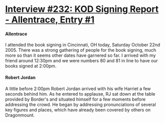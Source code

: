 # [Interview #232: KOD Signing Report - Allentrace, Entry #1](https://www.theoryland.com/intvmain.php?i=232#1)

#### Allentrace

I attended the book signing in Cincinnati, OH today, Saturday October 22nd 2005. There was a strong gathering of people for the book signing, much more so than it seems other dates have garnered so far. I arrived with my friend around 12:30pm and we were numbers 80 and 81 in line to have our books signed at 2:00pm.

#### Robert Jordan

A little before 2:00pm Robert Jordan arrived with his wife Harriet a few seconds behind him. As he entered to applause, RJ sat down at the table provided by Border's and situated himself for a few moments before addressing the crowd. He began by addressing pronunciations of several key figures and places, which have already been covered by others on Dragonmount.

